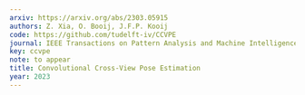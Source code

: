 ```yaml
---
arxiv: https://arxiv.org/abs/2303.05915
authors: Z. Xia, O. Booij, J.F.P. Kooij
code: https://github.com/tudelft-iv/CCVPE
journal: IEEE Transactions on Pattern Analysis and Machine Intelligence (T-PAMI)
key: ccvpe
note: to appear
title: Convolutional Cross-View Pose Estimation
year: 2023
---
```


